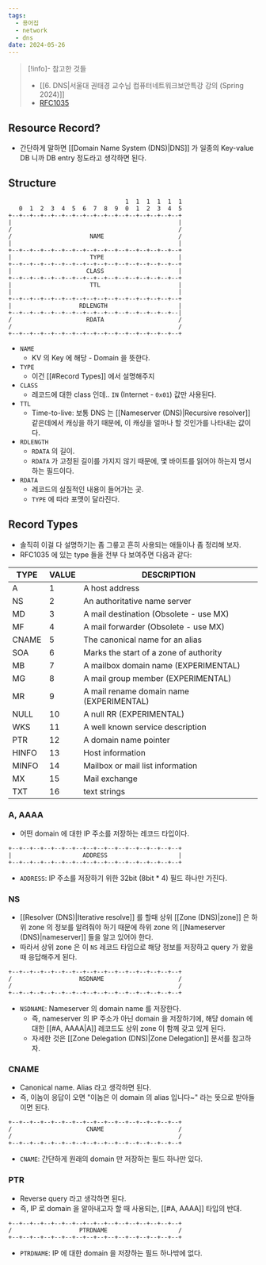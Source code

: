 ```yaml
---
tags:
  - 용어집
  - network
  - dns
date: 2024-05-26
---
```

> [!info]- 참고한 것들
> - [[6. DNS|서울대 권태경 교수님 컴퓨터네트워크보안특강 강의 (Spring 2024)]]
> - [RFC1035](https://www.rfc-editor.org/rfc/rfc1035.txt)

## Resource Record?

- 간단하게 말하면 [[Domain Name System (DNS)|DNS]] 가 일종의 Key-value DB 니까 DB entry 정도라고 생각하면 된다.

## Structure

```
                                 1  1  1  1  1  1
   0  1  2  3  4  5  6  7  8  9  0  1  2  3  4  5
+--+--+--+--+--+--+--+--+--+--+--+--+--+--+--+--+
|                                               |
/                                               /
/                      NAME                     /
|                                               |
+--+--+--+--+--+--+--+--+--+--+--+--+--+--+--+--+
|                      TYPE                     |
+--+--+--+--+--+--+--+--+--+--+--+--+--+--+--+--+
|                     CLASS                     |
+--+--+--+--+--+--+--+--+--+--+--+--+--+--+--+--+
|                      TTL                      |
|                                               |
+--+--+--+--+--+--+--+--+--+--+--+--+--+--+--+--+
|                   RDLENGTH                    |
+--+--+--+--+--+--+--+--+--+--+--+--+--+--+--+--|
/                     RDATA                     /
/                                               /
+--+--+--+--+--+--+--+--+--+--+--+--+--+--+--+--+
```

- `NAME`
	- KV 의 Key 에 해당 - Domain 을 뜻한다.
- `TYPE`
	- 이건 [[#Record Types]] 에서 설명해주지
- `CLASS`
	- 레코드에 대한 class 인데.. `IN` (Internet - `0x01`) 값만 사용된다.
- `TTL`
	- Time-to-live: 보통 DNS 는 [[Nameserver (DNS)|Recursive resolver]] 같은데에서 캐싱을 하기 때문에, 이 캐싱을 얼마나 할 것인가를 나타내는 값이다.
- `RDLENGTH`
	- `RDATA` 의 길이.
	- `RDATA` 가 고정된 길이를 가지지 않기 때문에, 몇 바이트를 읽어야 하는지 명시하는 필드이다.
- `RDATA`
	- 레코드의 실질적인 내용이 들어가는 곳.
	- `TYPE` 에 따라 포맷이 달라진다.

## Record Types

- 솔직히 이걸 다 설명하기는 좀 그릏고 흔히 사용되는 애들이나 좀 정리해 보자.
- RFC1035 에 있는 type 들을 전부 다 보여주면 다음과 같다:

| TYPE  | VALUE | DESCRIPTION                              |
| ----- | ----- | ---------------------------------------- |
| A     | 1     | A host address                           |
| NS    | 2     | An authoritative name server             |
| MD    | 3     | A mail destination (Obsolete - use MX)   |
| MF    | 4     | A mail forwarder (Obsolete - use MX)     |
| CNAME | 5     | The canonical name for an alias          |
| SOA   | 6     | Marks the start of a zone of authority   |
| MB    | 7     | A mailbox domain name (EXPERIMENTAL)     |
| MG    | 8     | A mail group member (EXPERIMENTAL)       |
| MR    | 9     | A mail rename domain name (EXPERIMENTAL) |
| NULL  | 10    | A null RR (EXPERIMENTAL)                 |
| WKS   | 11    | A well known service description         |
| PTR   | 12    | A domain name pointer                    |
| HINFO | 13    | Host information                         |
| MINFO | 14    | Mailbox or mail list information         |
| MX    | 15    | Mail exchange                            |
| TXT   | 16    | text strings                             |

### A, AAAA

- 어떤 domain 에 대한 IP 주소를 저장하는 레코드 타입이다.

```
+--+--+--+--+--+--+--+--+--+--+--+--+--+--+--+--+
|                    ADDRESS                    |
+--+--+--+--+--+--+--+--+--+--+--+--+--+--+--+--+
```

- `ADDRESS`: IP 주소를 저장하기 위한 32bit (8bit * 4) 필드 하나만 가진다.

### NS

- [[Resolver (DNS)|Iterative resolve]] 를 할때 상위 [[Zone (DNS)|zone]] 은 하위 zone 의 정보를 알려줘야 하기 때문에 하위 zone 의 [[Nameserver (DNS)|nameserver]] 들을 알고 있어야 한다.
- 따라서 상위 zone 은 이 `NS` 레코드 타입으로 해당 정보를 저장하고 query 가 왔을 때 응답해주게 된다.

```
+--+--+--+--+--+--+--+--+--+--+--+--+--+--+--+--+
/                   NSDNAME                     /
/                                               /
+--+--+--+--+--+--+--+--+--+--+--+--+--+--+--+--+
```

- `NSDNAME`: Nameserver 의 domain name 를 저장한다.
	- 즉, nameserver 의 IP 주소가 아닌 domain 을 저장하기에, 해당 domain 에 대한 [[#A, AAAA|A]] 레코드도 상위 zone 이 함께 갖고 있게 된다.
	- 자세한 것은 [[Zone Delegation (DNS)|Zone Delegation]] 문서를 참고하자.

### CNAME

- Canonical name. Alias 라고 생각하면 된다.
- 즉, 이놈이 응답이 오면 "이놈은 이 domain 의 alias 입니다~" 라는 뜻으로 받아들이면 된다.

```
+--+--+--+--+--+--+--+--+--+--+--+--+--+--+--+--+
/                     CNAME                     /
/                                               /
+--+--+--+--+--+--+--+--+--+--+--+--+--+--+--+--+
```

- `CNAME`: 간단하게 원래의 domain 만 저장하는 필드 하나만 있다.

### PTR

- Reverse query 라고 생각하면 된다.
- 즉, IP 로 domain 을 알아내고자 할 때 사용되는, [[#A, AAAA]] 타입의 반대.

```
+--+--+--+--+--+--+--+--+--+--+--+--+--+--+--+--+
/                   PTRDNAME                    /
+--+--+--+--+--+--+--+--+--+--+--+--+--+--+--+--+
```

- `PTRDNAME`: IP 에 대한 domain 을 저장하는 필드 하나밖에 없다.